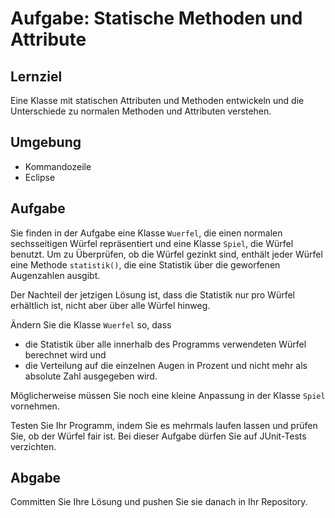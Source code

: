 # Aufgabe: Statische Methoden und Attribute

## Lernziel

Eine Klasse mit statischen Attributen und Methoden entwickeln und die Unterschiede zu normalen Methoden und Attributen verstehen.


## Umgebung

  * Kommandozeile
  * Eclipse


## Aufgabe

Sie finden in der Aufgabe eine Klasse `Wuerfel`, die einen normalen sechsseitigen Würfel repräsentiert und eine Klasse `Spiel`, die Würfel benutzt. Um zu Überprüfen, ob die Würfel gezinkt sind, enthält jeder Würfel eine Methode `statistik()`, die eine Statistik über die geworfenen Augenzahlen ausgibt.

Der Nachteil der jetzigen Lösung ist, dass die Statistik nur pro Würfel erhältlich ist, nicht aber über alle Würfel hinweg.

Ändern Sie die Klasse `Wuerfel` so, dass

  * die Statistik über alle innerhalb des Programms verwendeten Würfel berechnet wird und
  * die Verteilung auf die einzelnen Augen in Prozent und nicht mehr als absolute Zahl ausgegeben wird.

Möglicherweise müssen Sie noch eine kleine Anpassung in der Klasse `Spiel` vornehmen.

Testen Sie Ihr Programm, indem Sie es mehrmals laufen lassen und prüfen Sie, ob der Würfel fair ist. Bei dieser Aufgabe dürfen Sie auf JUnit-Tests verzichten.


## Abgabe

Committen Sie Ihre Lösung und pushen Sie sie danach in Ihr Repository.
